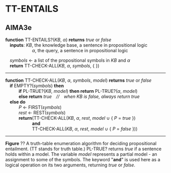 # TT-ENTAILS

## AIMA3e
__function__ TT-ENTAILS?(_KB_, _&alpha;_) __returns__ _true_ or _false_  
&emsp;__inputs__: _KB_, the knowledge base, a sentence in propositional logic  
&emsp;&emsp;&emsp;&emsp;&emsp;&emsp;_&alpha;_, the query, a sentence in propositional logic  

&emsp;_symbols_ &larr; a list of the propositional symbols in _KB_ and _&alpha;_  
&emsp;__return__ TT-CHECK-ALL(_KB_, _&alpha;_, _symbols_, { })  

---
__function__ TT-CHECK-ALL(_KB_, _&alpha;_, _symbols_, _model_) __returns__ _true_ or _false_  
&emsp;__if__ EMPTY?(_symbols_) __then__  
&emsp;&emsp;&emsp;__if__ PL-TRUE?(_KB_, _model_) __then return__ PL-TRUE?(_&alpha;_, _model_)  
&emsp;&emsp;&emsp;__else return__ _true_&emsp;_//_&emsp;_when KB is false, always return true_  
&emsp;__else do__  
&emsp;&emsp;&emsp;_P_ &larr; FIRST(_symbols_)  
&emsp;&emsp;&emsp;_rest_ &larr; REST(_symbols_)  
&emsp;&emsp;&emsp;__return__(TT-CHECK-ALL(_KB_, _&alpha;_, _rest_, _model_ &cup; { _P_ = _true_ })  
&emsp;&emsp;&emsp;&emsp;&emsp;&emsp;__and__  
&emsp;&emsp;&emsp;&emsp;&emsp;&emsp;TT-CHECK-ALL(_KB_, _&alpha;_, _rest_, _model_ &cup; { _P_ = _false_ }))  
   

---
__Figure__ ?? A truth-table enumeration algorithm for deciding propositional entailment. (TT stands for truth table.) PL-TRUE? returns _true_ if a sentence holds within a model. The variable _model_ represents a partial model \- an assignment to some of the symbols. The keyword "__and__" is used here as a logical operation on its two arguments, returning _true_ or _false_.
